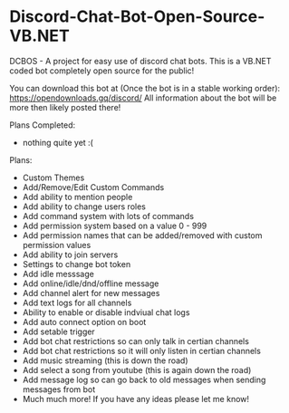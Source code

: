 # Discord-Chat-Bot-Open-Source-VB.NET
DCBOS - A project for easy use of discord chat bots. This is a VB.NET coded bot completely open source for the public!

You can download this bot at (Once the bot is in a stable working order): https://opendownloads.gq/discord/
All information about the bot will be more then likely posted there!

Plans Completed:
- nothing quite yet :(

Plans:
- Custom Themes
- Add/Remove/Edit Custom Commands
- Add ability to mention people
- Add ability to change users roles
- Add command system with lots of commands
- Add permission system based on a value 0 - 999
- Add permission names that can be added/removed with custom permission values
- Add ability to join servers
- Settings to change bot token
- Add idle messsage
- Add online/idle/dnd/offline message
- Add channel alert for new messages
- Add text logs for all channels
- Ability to enable or disable indviual chat logs
- Add auto connect option on boot
- Add setable trigger
- Add bot chat restrictions so can only talk in certian channels
- Add bot chat restrictions so it will only listen in certian channels
- Add music streaming (this is down the road)
- Add select a song from youtube (this is again down the road)
- Add message log so can go back to old messages when sending messages from bot
- Much much more! If you have any ideas please let me know!
